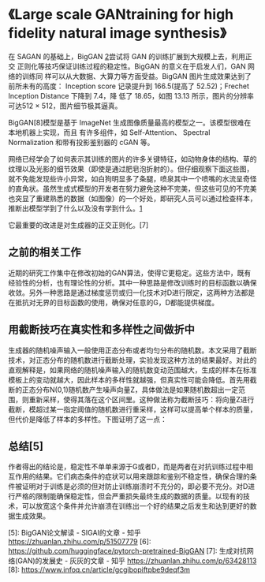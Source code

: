 

<!--
 * @version:
 * @Author:  StevenJokess https://github.com/StevenJokess
 * @Date: 2020-10-16 20:56:48
 * @LastEditors:  StevenJokess https://github.com/StevenJokess
 * @LastEditTime: 2020-12-31 18:41:39
 * @Description:
 * @TODO::
 * @Reference:
-->

# 《Large scale GANtraining for high fidelity natural image synthesis》


在 SAGAN 的基础上，BigGAN [2]尝试将 GAN 的训练扩展到大规模上去，利用正交 正则化等技巧保证训练过程的稳定性。BigGAN 的意义在于启发人们，GAN 网络的训练同 样可以从大数据、大算力等方面受益。BigGAN 图片生成效果达到了前所未有的高度： Inception score 记录提升到 166.5(提高了 52.52)；Frechet Inception Distance 下降到 7.4，降 低了 18.65，如图 13.13 所示，图片的分辨率可达512 × 512，图片细节极其逼真。

BigGAN[8]模型是基于 ImageNet 生成图像质量最高的模型之一。该模型很难在本地机器上实现，而且 有许多组件，如 Self-Attention、 Spectral Normalization 和带有投影鉴别器的 cGAN 等。

网络已经学会了如何表示其训练的图片的许多关键特征，如动物身体的结构、草的纹理以及光影的细节效果（即使是通过肥皂泡折射的）。但仔细观察下面这些图，就不免能发现些许小异常，如白狗明显多了条腿，喷泉其中一个喷嘴的水流呈奇怪的直角状。虽然生成式模型的开发者在努力避免这种不完美，但这些可见的不完美也突显了重建熟悉的数据（如图像）的一个好处，即研究人员可以通过检查样本，推断出模型学到了什么以及没有学到什么。[1]

它最重要的改进是对生成器的正交正则化。[7]

## 之前的相关工作

近期的研究工作集中在修改初始的GAN算法，使得它更稳定。这些方法中，既有经验性的分析，也有理论性的分析。其中一种思路是修改训练时的目标函数以确保收敛。另外一种思路是通过梯度惩罚或归一化技术对D进行限定，这两种方法都是在抵抗对无界的目标函数的使用，确保对任意的G，D都能提供梯度。


## 用截断技巧在真实性和多样性之间做折中

生成器的随机噪声输入一般使用正态分布或者均匀分布的随机数。本文采用了截断技术，对正态分布的随机数进行截断处理，实验发现这种方法的结果最好。对此的直观解释是，如果网络的随机噪声输入的随机数变动范围越大，生成的样本在标准模板上的变动就越大，因此样本的多样性就越强，但真实性可能会降低。首先用截断的正态分布N(0,1)随机数产生噪声向量Z，具体做法是如果随机数超出一定范围，则重新采样，使得其落在这个区间里。这种做法称为截断技巧：将向量Z进行截断，模超过某一指定阈值的随机数进行重采样，这样可以提高单个样本的质量，但代价是降低了样本的多样性。下图证明了这一点：



## 总结[5]

作者得出的结论是，稳定性不单单来源于G或者D，而是两者在对抗训练过程中相互作用的结果。它们病态条件的症状可以用来跟踪和鉴别不稳定性，确保合理的条件被证明对于训练是必须的但对防止训练崩溃时不充分的，即必要不充分。对D进行严格的限制能确保稳定性，但会严重损失最终生成的数据的质量。以现有的技术，可以放宽这个条件并允许崩溃在训练出一个好的结果之后发生和达到更好的数据生成效果。



[1]: https://www.leiphone.com/news/201904/LhyoY2oy3cC5MzII.html
[2]: https://github.com/huggingface/pytorch-pretrained-BigGAN
[3]: https://github.com/anhtuan85/Generative-Adversarial-Networks-GANs-Specialization/blob/main/Course%202%20-%20Build%20Better%20Generative%20Adversarial%20Networks%20(GANs)/Week%203/BigGAN.ipynb
[4]: https://github.com/ajbrock/BigGAN-PyTorch
[5]: BigGAN论文解读 - SIGAI的文章 - 知乎
https://zhuanlan.zhihu.com/p/51507779
[6]: https://github.com/huggingface/pytorch-pretrained-BigGAN
[7]: 生成对抗网络(GAN)的发展史 - 灰灰的文章 - 知乎 https://zhuanlan.zhihu.com/p/63428113
[8]: https://www.infoq.cn/article/gcgibopiftpbe9deqf3m
